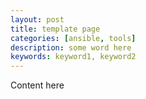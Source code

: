 ```yaml
---
layout: post
title: template page
categories: [ansible, tools]
description: some word here
keywords: keyword1, keyword2
---
```


Content here
